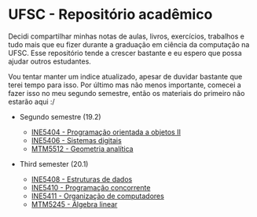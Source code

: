 # UFSC - Repositório acadêmico

Decidi compartilhar minhas notas de aulas, livros, exercícios, trabalhos e tudo mais que eu fizer durante a graduação em ciência da computação na UFSC. Esse repositório tende a crescer bastante e eu espero que possa ajudar outros estudantes.

Vou tentar manter um indice atualizado, apesar de duvidar bastante que terei tempo para isso. Por último mas não menos importante, comecei a fazer isso no meu segundo semestre, então os materiais do primeiro não estarão aqui :/

- Segundo semestre (19.2)
    - [INE5404 - Programação orientada a objetos II](./19.2/INE5404)
    - [INE5406 - Sistemas digitais](./19.2/INE5406)
    - [MTM5512 - Geometria analítica](./19.2/INE5512)

- Third semester (20.1)
    - [INE5408 - Estruturas de dados](./19.2/INE5408)
    - [INE5410 - Programação concorrente](./19.2/INE5410)
    - [INE5411 - Organização de computadores](./19.2/INE5411)
    - [MTM5245 - Álgebra linear](./19.2/MTM5245)